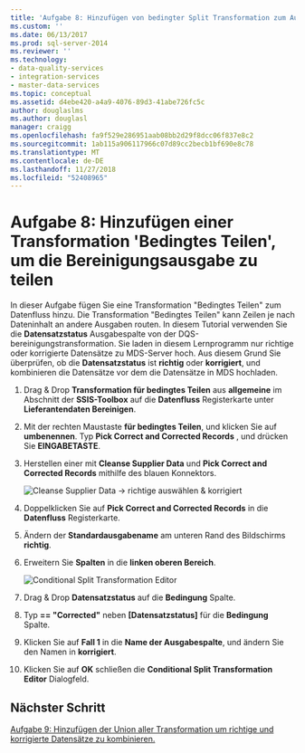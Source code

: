 ```yaml
---
title: 'Aufgabe 8: Hinzufügen von bedingter Split Transformation zum Aufteilen der Bereinigung der Ausgabe | Microsoft-Dokumentation'
ms.custom: ''
ms.date: 06/13/2017
ms.prod: sql-server-2014
ms.reviewer: ''
ms.technology:
- data-quality-services
- integration-services
- master-data-services
ms.topic: conceptual
ms.assetid: d4ebe420-a4a9-4076-89d3-41abe726fc5c
author: douglaslms
ms.author: douglasl
manager: craigg
ms.openlocfilehash: fa9f529e286951aab08bb2d29f8dcc06f837e8c2
ms.sourcegitcommit: 1ab115a906117966c07d89cc2becb1bf690e8c78
ms.translationtype: MT
ms.contentlocale: de-DE
ms.lasthandoff: 11/27/2018
ms.locfileid: "52408965"
---
```

# <a name="task-8-adding-conditional-split-transform-to-split-cleansing-output"></a>Aufgabe 8: Hinzufügen einer Transformation 'Bedingtes Teilen', um die Bereinigungsausgabe zu teilen
  In dieser Aufgabe fügen Sie eine Transformation "Bedingtes Teilen" zum Datenfluss hinzu. Die Transformation "Bedingtes Teilen" kann Zeilen je nach Dateninhalt an andere Ausgaben routen. In diesem Tutorial verwenden Sie die **Datensatzstatus** Ausgabespalte von der DQS-bereinigungstransformation. Sie laden in diesem Lernprogramm nur richtige oder korrigierte Datensätze zu MDS-Server hoch. Aus diesem Grund Sie überprüfen, ob die **Datensatzstatus** ist **richtig** oder **korrigiert**, und kombinieren die Datensätze vor dem die Datensätze in MDS hochladen.  
  
1.  Drag & Drop **Transformation für bedingtes Teilen** aus **allgemeine** im Abschnitt der **SSIS-Toolbox** auf die **Datenfluss** Registerkarte unter **Lieferantendaten Bereinigen**.  
  
2.  Mit der rechten Maustaste **für bedingtes Teilen**, und klicken Sie auf **umbenennen**. Typ **Pick Correct and Corrected Records** , und drücken Sie **EINGABETASTE**.  
  
3.  Herstellen einer mit **Cleanse Supplier Data** und **Pick Correct and Corrected Records** mithilfe des blauen Konnektors.  
  
     ![Cleanse Supplier Data -> richtige auswählen & korrigiert](../../2014/tutorials/media/et-addingcsttosplitcleansingoutput-01.jpg "Cleanse Supplier Data -> richtige auswählen & korrigiert")  
  
4.  Doppelklicken Sie auf **Pick Correct and Corrected Records** in die **Datenfluss** Registerkarte.  
  
5.  Ändern der **Standardausgabename** am unteren Rand des Bildschirms **richtig**.  
  
6.  Erweitern Sie **Spalten** in die **linken oberen Bereich**.  
  
     ![Conditional Split Transformation Editor](../../2014/tutorials/media/et-addingcsttosplitcleansingoutput-02.jpg "Conditional Split Transformation Editor")  
  
7.  Drag & Drop **Datensatzstatus** auf die **Bedingung** Spalte.  
  
8.  Typ **== "Corrected"** neben **[Datensatzstatus]** für die **Bedingung** Spalte.  
  
9. Klicken Sie auf **Fall 1** in die **Name der Ausgabespalte**, und ändern Sie den Namen in **korrigiert**.  
  
10. Klicken Sie auf **OK** schließen die **Conditional Split Transformation Editor** Dialogfeld.  
  
## <a name="next-step"></a>Nächster Schritt  
 [Aufgabe 9: Hinzufügen der Union aller Transformation um richtige und korrigierte Datensätze zu kombinieren.](../../2014/tutorials/task-9-adding-union-all-transform-to-combine-correct-and-corrected-records.md)  
  
  
